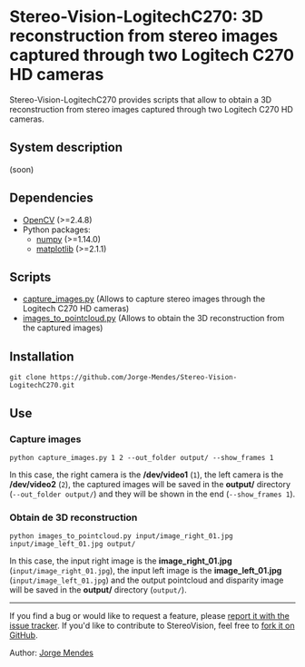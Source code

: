 # Stereo-Vision-LogitechC270: 3D reconstruction from stereo images captured through two Logitech C270 HD cameras #

Stereo-Vision-LogitechC270 provides scripts that allow to obtain a 3D reconstruction from stereo images captured through two Logitech C270 HD cameras.

## System description ##

(soon)

## Dependencies ##
- [OpenCV](https://opencv.org/) (>=2.4.8)
- Python packages:
	- [numpy](https://www.numpy.org/) (>=1.14.0)
	- [matplotlib](https://matplotlib.org/) (>=2.1.1)

## Scripts ##
- [capture_images.py](https://github.com/Jorge-Mendes/Stereo-Vision-LogitechC270/blob/master/capture_images.py) (Allows to capture stereo images through the Logitech C270 HD cameras)
- [images_to_pointcloud.py](https://github.com/Jorge-Mendes/Stereo-Vision-LogitechC270/blob/master/images_to_pointcloud.py) (Allows to obtain the 3D reconstruction from the captured images)

## Installation ##

```
git clone https://github.com/Jorge-Mendes/Stereo-Vision-LogitechC270.git
```

## Use ##
### Capture images ###

```
python capture_images.py 1 2 --out_folder output/ --show_frames 1
```
In this case, the right camera is the **/dev/video1** (```1```), the left camera is the **/dev/video2** (```2```), the captured images will be saved in the **output/** directory (```--out_folder output/```) and they will be shown in the end (```--show_frames 1```).
### Obtain de 3D reconstruction ###

```
python images_to_pointcloud.py input/image_right_01.jpg input/image_left_01.jpg output/
```
In this case, the input right image is the **image_right_01.jpg** (```input/image_right_01.jpg```), the input left image is the **image_left_01.jpg** (```input/image_left_01.jpg```) and the output pointcloud and disparity image will be saved in the **output/** directory (```output/```).


---

If you find a bug or would like to request a feature, please [report it with the issue tracker](https://github.com/Jorge-Mendes/Stereo-Vision-LogitechC270/issues). If you'd like to contribute to StereoVision, feel free to [fork it on GitHub](https://github.com/Jorge-Mendes/Stereo-Vision-LogitechC270).

Author: [Jorge Mendes](https://github.com/Jorge-Mendes)

